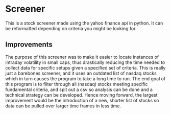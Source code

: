 # Screener
This is a stock screener made using the yahoo finance api in python. It can be reformatted depending on criteria you might be looking for. 

## Improvements
The purpose of this screener was to make it easier to locate instances of intraday volatility in small caps, thus drastically reducing the time needed to collect data for specific setups given a specified set of criteria. This is really just a barebones screener, and it uses an outdated list of nasdaq stocks which in turn causes the program to take a long time to run. The end goal of this program is to filter through all (nasdaq) stocks meeting specific fundamental criteria, and spit out a csv so analysis can be done and a technical strategy can be developed. Hence moving forward, the largest improvement would be the introduction of a new, shorter list of stocks so data can be pulled over larger time frames in less time. 
